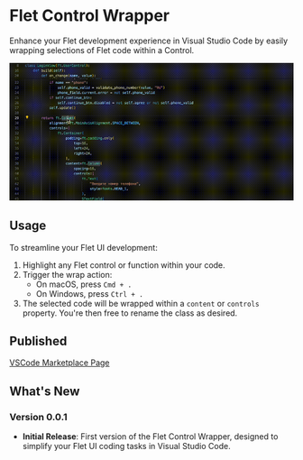 # Flet Control Wrapper

Enhance your Flet development experience in Visual Studio Code by easily wrapping selections of Flet code within a Control.

![Example](/media/example.gif)

## Usage
To streamline your Flet UI development:
1. Highlight any Flet control or function within your code.
2. Trigger the wrap action:
   - On macOS, press `Cmd + .`
   - On Windows, press `Ctrl + .`
3. The selected code will be wrapped within a `content` or `controls` property. You're then free to rename the class as desired.

## Published
[VSCode Marketplace Page](https://marketplace.visualstudio.com/items?itemName=sobytes.flet-control-wrap)

## What's New
### Version 0.0.1
- **Initial Release**: First version of the Flet Control Wrapper, designed to simplify your Flet UI coding tasks in Visual Studio Code.
